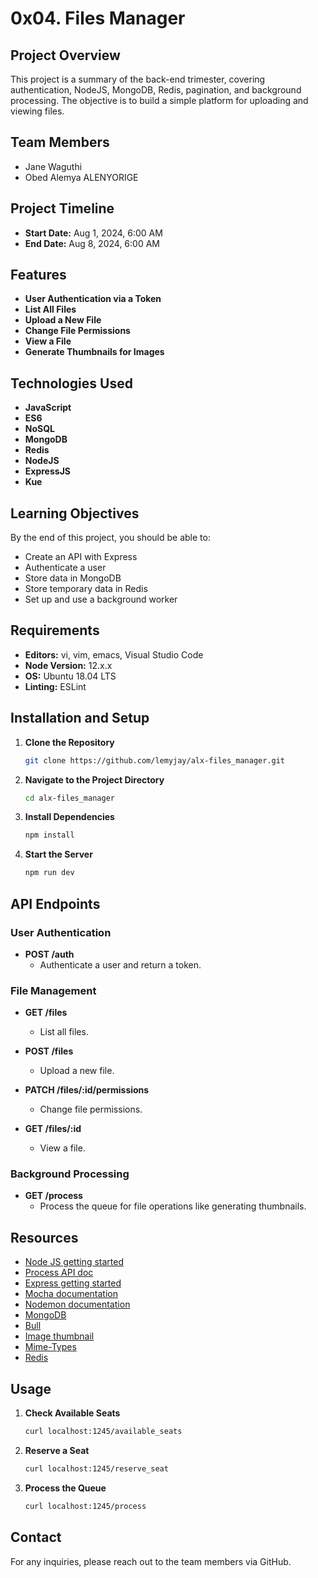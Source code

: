 
# 0x04. Files Manager

## Project Overview

This project is a summary of the back-end trimester, covering authentication, NodeJS, MongoDB, Redis, pagination, and background processing. The objective is to build a simple platform for uploading and viewing files.

## Team Members

- Jane Waguthi
- Obed Alemya ALENYORIGE

## Project Timeline

- **Start Date:** Aug 1, 2024, 6:00 AM
- **End Date:** Aug 8, 2024, 6:00 AM

## Features

- **User Authentication via a Token**
- **List All Files**
- **Upload a New File**
- **Change File Permissions**
- **View a File**
- **Generate Thumbnails for Images**

## Technologies Used

- **JavaScript**
- **ES6**
- **NoSQL**
- **MongoDB**
- **Redis**
- **NodeJS**
- **ExpressJS**
- **Kue**

## Learning Objectives

By the end of this project, you should be able to:

- Create an API with Express
- Authenticate a user
- Store data in MongoDB
- Store temporary data in Redis
- Set up and use a background worker

## Requirements

- **Editors:** vi, vim, emacs, Visual Studio Code
- **Node Version:** 12.x.x
- **OS:** Ubuntu 18.04 LTS
- **Linting:** ESLint

## Installation and Setup

1. **Clone the Repository**
   ```bash
   git clone https://github.com/lemyjay/alx-files_manager.git
   ```

2. **Navigate to the Project Directory**
   ```bash
   cd alx-files_manager
   ```

3. **Install Dependencies**
   ```bash
   npm install
   ```

4. **Start the Server**
   ```bash
   npm run dev
   ```

## API Endpoints

### User Authentication

- **POST /auth**
  - Authenticate a user and return a token.

### File Management

- **GET /files**
  - List all files.

- **POST /files**
  - Upload a new file.

- **PATCH /files/:id/permissions**
  - Change file permissions.

- **GET /files/:id**
  - View a file.

### Background Processing

- **GET /process**
  - Process the queue for file operations like generating thumbnails.

## Resources

- [Node JS getting started](https://nodejs.org/en/docs/guides/getting-started-guide/)
- [Process API doc](https://nodejs.org/dist/latest-v14.x/docs/api/process.html)
- [Express getting started](https://expressjs.com/en/starter/installing.html)
- [Mocha documentation](https://mochajs.org/)
- [Nodemon documentation](https://nodemon.io/)
- [MongoDB](https://www.mongodb.com/)
- [Bull](https://github.com/OptimalBits/bull)
- [Image thumbnail](https://www.npmjs.com/package/thumbnail)
- [Mime-Types](https://www.npmjs.com/package/mime-types)
- [Redis](https://redis.io/)

## Usage

1. **Check Available Seats**
   ```bash
   curl localhost:1245/available_seats
   ```

2. **Reserve a Seat**
   ```bash
   curl localhost:1245/reserve_seat
   ```

3. **Process the Queue**
   ```bash
   curl localhost:1245/process
   ```

## Contact

For any inquiries, please reach out to the team members via GitHub.

